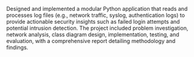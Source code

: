 Designed and implemented a modular Python application that reads and processes log files (e.g., network traffic, syslog, authentication logs) to provide actionable security insights such as failed login attempts and potential intrusion detection. The project included problem investigation, network analysis, class diagram design, implementation, testing, and evaluation, with a comprehensive report detailing methodology and findings.
